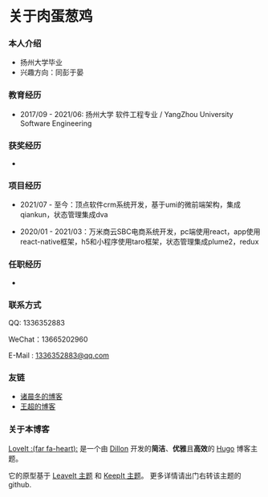 # 关于肉蛋葱鸡


### 本人介绍

* 扬州大学毕业
* 兴趣方向：同彭于晏

### 教育经历

* 2017/09 - 2021/06: 扬州大学 软件工程专业 / YangZhou University Software Engineering

### 获奖经历

*

### 项目经历

- 2021/07 - 至今：顶点软件crm系统开发，基于umi的微前端架构，集成qiankun，状态管理集成dva

* 2020/01 - 2021/03：万米商云SBC电商系统开发，pc端使用react，app使用react-native框架，h5和小程序使用taro框架，状态管理集成plume2，redux

### 任职经历

*

### 联系方式

QQ: 1336352883

WeChat：13665202960

E-Mail : 1336352883@qq.com

### 友链

* [诸晨冬的博客](https://www.chendongzhu.top/)
* [王超的博客](https://chano-0525.github.io/)

### 关于本博客

[LoveIt :(far fa-heart):](https://github.com/dillonzq/LoveIt) 是一个由 [Dillon](https://dillonzq.com) 开发的**简洁**、**优雅**且**高效**的 [Hugo](https://gohugo.io/) 博客主题。

它的原型基于 [LeaveIt 主题](https://github.com/liuzc/LeaveIt/) 和 [KeepIt 主题](https://github.com/liuzc/LeaveIt/)。
更多详情请出门右转该主题的github.
